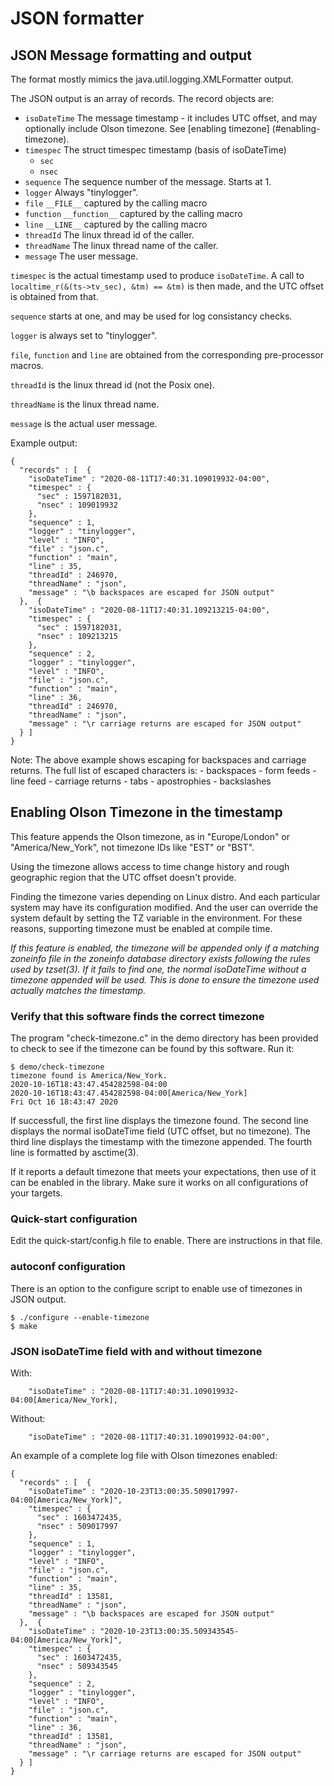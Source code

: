# JSON formatter
## JSON Message formatting and output
The format mostly mimics the java.util.logging.XMLFormatter output.

The JSON output is an array of records. The record objects are:

 - `isoDateTime` The message timestamp - it includes UTC offset, and may
                 optionally include Olson timezone. See [enabling timezone]
				 (#enabling-timezone).
 - `timespec`    The struct timespec timestamp (basis of isoDateTime)
   - `sec`
   - `nsec`
 - `sequence`    The sequence number of the message. Starts at 1.
 - `logger`      Always "tinylogger".
 - `file`        `__FILE__` captured by the calling macro
 - `function`    `__function__` captured by the calling macro
 - `line`        `__LINE__` captured by the calling macro
 - `threadId`    The linux thread id of the caller.
 - `threadName`  The linux thread name of the caller.
 - `message`     The user message.

`timespec` is the actual timestamp used to produce `isoDateTime`. A call to
`localtime_r(&(ts->tv_sec), &tm) == &tm)` is then made, and the UTC offset is
obtained from that.

`sequence` starts at one, and may be used for log consistancy checks.

`logger` is always set to "tinylogger".

`file`, `function` and `line` are obtained from the corresponding pre-processor
macros.

`threadId` is the linux thread id (not the Posix one).

`threadName` is the linux thread name.

`message` is the actual user message.


Example output:
```
{
  "records" : [  {
    "isoDateTime" : "2020-08-11T17:40:31.109019932-04:00",
    "timespec" : {
      "sec" : 1597182031,
      "nsec" : 109019932
    },
    "sequence" : 1,
    "logger" : "tinylogger",
    "level" : "INFO",
    "file" : "json.c",
    "function" : "main",
    "line" : 35,
    "threadId" : 246970,
    "threadName" : "json",
    "message" : "\b backspaces are escaped for JSON output"
  },  {
    "isoDateTime" : "2020-08-11T17:40:31.109213215-04:00",
    "timespec" : {
      "sec" : 1597182031,
      "nsec" : 109213215
    },
    "sequence" : 2,
    "logger" : "tinylogger",
    "level" : "INFO",
    "file" : "json.c",
    "function" : "main",
    "line" : 36,
    "threadId" : 246970,
    "threadName" : "json",
    "message" : "\r carriage returns are escaped for JSON output"
  } ]
}
```

Note: The above example shows escaping for backspaces and carriage returns. The
full list of escaped characters is:
    - backspaces
	- form feeds
	- line feed
	- carriage returns
	- tabs
	- apostrophies
	- backslashes

## Enabling Olson Timezone in the timestamp <a name="enabling-timezone"/>
This feature appends the Olson timezone, as in "Europe/London" or
"America/New_York", not timezone IDs like "EST" or "BST".

Using the timezone allows access to time change history and rough geographic
region that the UTC offset doesn't provide.

Finding the timezone varies depending on Linux distro. And each particular
system may have its configuration modified. And the user can override the
system default by setting the TZ variable in the environment. For these reasons,
supporting timezone must be enabled at compile time.

_If this feature is enabled, the timezone will be appended only if a matching
zoneinfo file in the zoneinfo database directory exists following the rules
used by tzset(3). If it fails to find one, the normal isoDateTime without a
timezone appended will be used. This is done to ensure the timezone used
actually matches the timestamp._

### Verify that this software finds the correct timezone
The program "check-timezone.c" in the demo directory has been provided to
check to see if the timezone can be found by this software. Run it:

```
$ demo/check-timezone
timezone found is America/New_York.
2020-10-16T18:43:47.454282598-04:00
2020-10-16T18:43:47.454282598-04:00[America/New_York]
Fri Oct 16 18:43:47 2020
```
If successfull, the first line displays the timezone found. The second line
displays the normal isoDateTime field (UTC offset, but no timezone). The third
line displays the timestamp with the timezone appended. The fourth line is
formatted by asctime(3).

If it reports a default timezone that meets your expectations, then use of it
can be enabled in the library. Make sure it works on all configurations of your
targets.

### Quick-start configuration
Edit the quick-start/config.h file to enable. There are instructions in that
file.

### autoconf configuration
There is an option to the configure script to enable use of timezones in JSON
output.

```
$ ./configure --enable-timezone
$ make
```
### JSON isoDateTime field with and without timezone

With:
```
    "isoDateTime" : "2020-08-11T17:40:31.109019932-04:00[America/New_York],
```
Without:
```
    "isoDateTime" : "2020-08-11T17:40:31.109019932-04:00",
```

An example of a complete log file with Olson timezones enabled:
```
{
  "records" : [  {
    "isoDateTime" : "2020-10-23T13:00:35.509017997-04:00[America/New_York]",
    "timespec" : {
      "sec" : 1603472435,
      "nsec" : 509017997
    },
    "sequence" : 1,
    "logger" : "tinylogger",
    "level" : "INFO",
    "file" : "json.c",
    "function" : "main",
    "line" : 35,
    "threadId" : 13581,
    "threadName" : "json",
    "message" : "\b backspaces are escaped for JSON output"
  },  {
    "isoDateTime" : "2020-10-23T13:00:35.509343545-04:00[America/New_York]",
    "timespec" : {
      "sec" : 1603472435,
      "nsec" : 509343545
    },
    "sequence" : 2,
    "logger" : "tinylogger",
    "level" : "INFO",
    "file" : "json.c",
    "function" : "main",
    "line" : 36,
    "threadId" : 13581,
    "threadName" : "json",
    "message" : "\r carriage returns are escaped for JSON output"
  } ]
}
```
